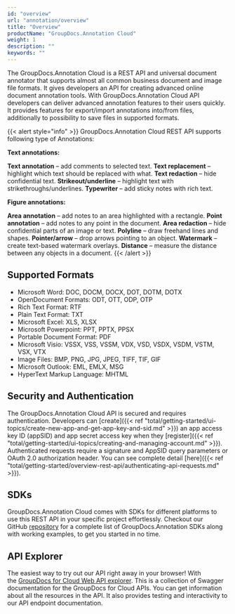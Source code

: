 ```yaml
---
id: "overview"
url: "annotation/overview"
title: "Overview"
productName: "GroupDocs.Annotation Cloud"
weight: 1
description: ""
keywords: ""
---
```

The GroupDocs.Annotation Cloud is a REST API and universal document annotator that supports almost all common business document and image file formats. It gives developers an API for creating advanced online document annotation tools. With GroupDocs.Annotation Cloud API developers can deliver advanced annotation features to their users quickly. It provides features for export/import annotations into/from files, additionally to possibility to save files in supported formats.

{{< alert style="info" >}}
GroupDocs.Annotation Cloud REST API supports following type of Annotations:

**Text annotations:**

**Text annotation** – add comments to selected text.
**Text replacement** – highlight which text should be replaced with what.
**Text redaction** – hide confidential text.
**Strikeout/underline** – highlight text with strikethroughs/underlines.
**Typewriter** – add sticky notes with rich text.

**Figure annotations:**

**Area annotation** – add notes to an area highlighted with a rectangle.
**Point annotation** – add notes to any point in the document.
**Area redaction** – hide confidential parts of an image or text.
**Polyline** – draw freehand lines and shapes.
**Pointer/arrow** – drop arrows pointing to an object.
**Watermark** – create text-based watermark overlays.
**Distance** – measure the distance between any objects in a document.
{{< /alert >}}

## Supported Formats ##

* Microsoft Word: DOC, DOCM, DOCX, DOT, DOTM, DOTX
* OpenDocument Formats: ODT, OTT, ODP, OTP
* Rich Text Format: RTF
* Plain Text Format: TXT
* Microsoft Excel: XLS, XLSX
* Microsoft Powerpoint: PPT, PPTX, PPSX
* Portable Document Format: PDF
* Microsoft Visio: VSSX, VSS, VSSM, VDX, VSD, VSDX, VSDM, VSTM, VSX, VTX
* Image Files: BMP, PNG, JPG, JPEG, TIFF, TIF, GIF
* Microsoft Outlook: EML, EMLX, MSG
* HyperText Markup Language: MHTML

## Security and Authentication ##

The GroupDocs.Annotation Cloud API is secured and requires authentication. Developers can [create]({{< ref "total/getting-started/ui-topics/create-new-app-and-get-app-key-and-sid.md" >}}) an app access key ID (appSID) and app secret access key when they [register]({{< ref "total/getting-started/ui-topics/creating-and-managing-account.md" >}}). Authenticated requests require a signature and AppSID query parameters or OAuth 2.0 authorization header. You can see complete detail [here]({{< ref "total/getting-started/overview-rest-api/authenticating-api-requests.md" >}}).

## SDKs ##

GroupDocs.Annotation Cloud comes with SDKs for different platforms to use this REST API in your specific project effortlessly. Checkout our GitHub [repository](https://github.com/groupdocs-annotation-cloud) for a complete list of GroupDocs.Annotation SDKs along with working examples, to get you started in no time.

## API Explorer ##

The easiest way to try out our API right away in your browser! With the [GroupDocs for Cloud Web API explorer](https://apireference.groupdocs.cloud/annotation/). This is a collection of Swagger documentation for the GroupDocs for Cloud APIs. You can get information about all the resources in the API. It also provides testing and interactivity to our API endpoint documentation.
